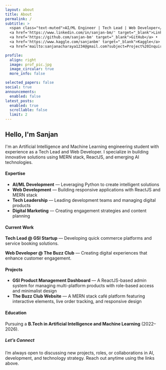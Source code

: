 ```yaml
---
layout: about
title: About
permalink: /
subtitle: >
  <span class="text-muted">AI/ML Engineer | Tech Lead | Web Developer</span> • 
  <a href='https://www.linkedin.com/in/sanjan-bm/' target="_blank">LinkedIn</a> •
  <a href='https://github.com/sanjan-bm' target="_blank">GitHub</a> •
  <a href='https://www.kaggle.com/sanjanbm' target="_blank">Kaggle</a> •
  <a href='mailto:sanjanacharaya1234@gmail.com?subject=Project%20Inquiry' target="_blank">Email</a>

profile:
  align: right
  image: prof_pic.jpg
  image_circular: true
  more_info: false

selected_papers: false
social: true
announcements:
  enabled: false
latest_posts:
  enabled: true
  scrollable: false
  limit: 2
---
```


<div class="container-fluid px-3">
  <div class="row">
    <div class="col-lg-12">
      <h2 class="mt-4">Hello, I'm Sanjan</h2>
      <p class="lead">I'm an Artificial Intelligence and Machine Learning engineering student with experience as a Tech Lead and Web Developer. I specialize in building innovative solutions using MERN stack, ReactJS, and emerging AI technologies.</p>
      <h4 class="mt-4">Expertise</h4>
      <ul>
        <li><strong>AI/ML Development</strong> — Leveraging Python to create intelligent solutions</li>
        <li><strong>Web Development</strong> — Building responsive applications with ReactJS and MERN stack</li>
        <li><strong>Tech Leadership</strong> — Leading development teams and managing digital products</li>
        <li><strong>Digital Marketing</strong> — Creating engagement strategies and content planning</li>
      </ul>
      <h4 class="mt-4">Current Work</h4>
      <p><strong>Tech Lead @ GSI Startup</strong> — Developing quick commerce platforms and service booking solutions.</p>
      <p><strong>Web Developer @ The Buzz Club</strong> — Creating digital experiences that enhance customer engagement.</p>
      <h4 class="mt-4">Projects</h4>
      <ul>
        <li><strong>GSI Product Management Dashboard</strong> — A ReactJS-based admin system for managing multi-platform products with role-based access and minimalist design</li>
        <li><strong>The Buzz Club Website</strong> — A MERN stack café platform featuring interactive elements, live order tracking, and responsive design</li>
      </ul>
      <h4 class="mt-4">Education</h4>
      <p>Pursuing a <strong>B.Tech in Artificial Intelligence and Machine Learning</strong> (2022–2026).</p>
      <h5 class="mt-4">Let’s Connect</h5>
      <p>I’m always open to discussing new projects, roles, or collaborations in AI, development, and technology strategy. Reach out anytime using the links above.</p>
    </div>
  </div>
</div>
